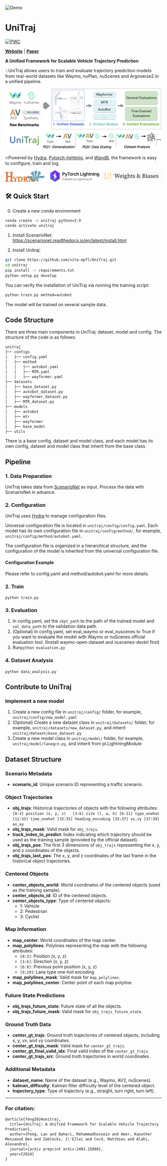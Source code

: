 ![Demo](https://github.com/vita-epfl/UniTraj/blob/main/docs/assets/unitraj.gif)

# UniTraj

[![PWC](https://img.shields.io/endpoint.svg?url=https://paperswithcode.com/badge/unitraj-a-unified-framework-for-scalable/trajectory-prediction-on-nuscenes)](https://paperswithcode.com/sota/trajectory-prediction-on-nuscenes?p=unitraj-a-unified-framework-for-scalable)

[**Website**](https://www.epfl.ch/labs/vita/research/prediction/vehicle-trajectory-prediction/unitraj-a-unified-framework-for-scalable-vehicle-trajectory-prediction/) |
[**Paper**](https://arxiv.org/pdf/2403.15098.pdf)

**A Unified Framework for Scalable Vehicle Trajectory Prediction**

💡UniTraj allows users to train and evaluate trajectory prediction models from real-world datasets like Waymo, nuPlan,
nuScenes and Argoverse2 in a unified pipeline.

![system](docs/assets/framework.png)

🔥Powered by [Hydra](https://hydra.cc/docs/intro/), [Pytorch-lightinig](https://lightning.ai/docs/pytorch/stable/),
and [WandB](https://wandb.ai/site), the framework is easy to configure, train and log.

![system](docs/assets/support.png)

## 🛠 Quick Start

0. Create a new conda environment

```bash
conda create -n unitraj python=3.9
conda activate unitraj
```

1. Install ScenarioNet: https://scenarionet.readthedocs.io/en/latest/install.html

2. Install Unitraj:

```bash
git clone https://github.com/vita-epfl/UniTraj.git
cd unitraj
pip install -r requirements.txt
python setup.py develop
```

You can verify the installation of UniTraj via running the training script:

```bash
python train.py method=autobot
```

The model will be trained on several sample data.

## Code Structure

There are three main components in UniTraj: dataset, model and config.
The structure of the code is as follows:

```
unitraj
├── configs
│   ├── config.yaml
│   ├── method
│   │   ├── autobot.yaml
│   │   ├── MTR.yaml
│   │   ├── wayformer.yaml
├── datasets
│   ├── base_dataset.py
│   ├── autobot_dataset.py
│   ├── wayformer_dataset.py
│   ├── MTR_dataset.py
├── models
│   ├── autobot
│   ├── mtr
│   ├── wayformer
│   ├── base_model
├── utils
```

There is a base config, dataset and model class, and each model has its own config, dataset and model class that inherit
from the base class.

## Pipeline

### 1. Data Preparation

UniTraj takes data from [ScenarioNet](https://github.com/metadriverse/scenarionet) as input. Process the data with
ScenarioNet in advance.

### 2. Configuration

UniTraj uses [Hydra](https://hydra.cc/docs/intro/) to manage configuration files.

Universal configuration file is located in `unitraj/config/config.yaml`.
Each model has its own configuration file in `unitraj/config/method/`, for
example, `unitraj/config/method/autobot.yaml`.

The configuration file is organized in a hierarchical structure, and the configuration of the model is inherited from
the universal configuration file.

#### Configuration Example

Please refer to config.yaml and method/autobot.yaml for more details.

### 2. Train

```python train.py```

### 3. Evaluation

1. In config.yaml, set the `ckpt_path` to the path of the trained model and `val_data_path` to the validation data path.
2. (Optional) In config.yaml, set eval_waymo or eval_nuscenes to True if you want to evaluate the model with Waymo or
   nuScenes official evaluation tool. (Install waymo-open-dataset and nuscenes-devkit first)
3. Run```python evaluation.py```

### 4. Dataset Analysis

```python data_analysis.py```

## Contribute to UniTraj

### Implement a new model

1. Create a new config file in `unitraj/config/` folder, for example, `unitraj/config/new_model.yaml`
2. (Optional) Create a new dataset class in `unitraj/datasets/` folder, for example, `unitraj/datasets/new_dataset.py`,
   and inherit `unitraj/dataset/base_dataset.py`
2. Create a new model class in `unitraj/model/` folder, for example, `unitraj/model/lanegcn.py`, and inherit from
   pl.LightningModule

## Dataset Structure

### Scenario Metadata

- **scenario_id**: Unique scenario ID representing a traffic scenario.

### Object Trajectories

- **obj_trajs**: Historical trajectories of objects with the following attributes:
``
[0:3] position (x, y, z)  
[3:6] size (l, w, h)
[6:11] type_onehot
[11:33] time_onehot
[33:35] heading_encoding
[35:37] vx,vy
[37:39] ax,ay
``
- **obj_trajs_mask**: Valid mask for `obj_trajs`.
- **track_index_to_predict**: Index indicating which trajectory should be used as the training sample (provided by the official dataset).
- **obj_trajs_pos**: The first 3 dimensions of `obj_trajs` representing the x, y, and z coordinates of the objects.
- **obj_trajs_last_pos**: The x, y, and z coordinates of the last frame in the historical object trajectories.

### Centered Objects

- **center_objects_world**: World coordinates of the centered objects (used as the training sample).
- **center_objects_id**: ID of the centered objects.
- **center_objects_type**: Type of centered objects:
  - 1: Vehicle
  - 2: Pedestrian
  - 3: Cyclist

### Map Information

- **map_center**: World coordinates of the map center.
- **map_polylines**: Polylines representing the map with the following attributes:
  - `[0:3]`: Position (x, y, z)
  - `[3:6]`: Direction (x, y, z)
  - `[6:9]`: Previous point position (x, y, z)
  - `[9:29]`: Lane type one-hot encoding
- **map_polylines_mask**: Valid mask for `map_polylines`.
- **map_polylines_center**: Center point of each map polyline.

### Future State Predictions

- **obj_trajs_future_state**: Future state of all the objects.
- **obj_trajs_future_mask**: Valid mask for `obj_trajs_future_state`.

### Ground Truth Data

- **center_gt_trajs**: Ground truth trajectories of centered objects, including x, y, vx, and vy coordinates.
- **center_gt_trajs_mask**: Valid mask for `center_gt_trajs`.
- **center_gt_final_valid_idx**: Final valid index of the `center_gt_trajs`.
- **center_gt_trajs_src**: Ground truth trajectories in world coordinates.

### Additional Metadata

- **dataset_name**: Name of the dataset (e.g., Waymo, AV2, nuScenes).
- **kalman_difficulty**: Kalman filter difficulty level of the centered object.
- **trajectory_type**: Type of trajectory (e.g., straight, turn right, turn left).

[//]: # (## Training on RCP)

[//]: # (0. Install runAI CLI and Kubernetes: https://wiki.rcp.epfl.ch/home/CaaS/Quick_Start)

[//]: # (1. Update the unitraj/run_rcp/wandb-secret.yaml according to the instruction: https://wiki.rcp.epfl.ch/en/home/CaaS/how-to-use-secret )

[//]: # (2. Clone the repo to RCP server, and modify the config file)

[//]: # (3. Modify the unitraj/run_rcp/train.yaml, especially configs related to file path, username, etc.)

[//]: # (3. Run the following command to train on RCP server)

[//]: # (```kubectl create -f train.yaml```)

---

### For citation:

```
@article{feng2024unitraj,
  title={UniTraj: A Unified Framework for Scalable Vehicle Trajectory Prediction},
  author={Feng, Lan and Bahari, Mohammadhossein and Amor, Kaouther Messaoud Ben and Zablocki, {\'E}loi and Cord, Matthieu and Alahi, Alexandre},
  journal={arXiv preprint arXiv:2403.15098},
  year={2024}
}


